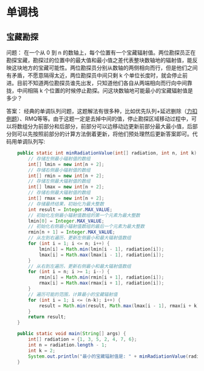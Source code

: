# 单调栈

## 宝藏勘探

问题： 在一个从 0  到 n 的数轴上，每个位置有一个宝藏辐射值。两位勘探员正在勘探宝藏，勘探过的位置中的最大值和最小值之差代表整块数轴地的辐射值，能反映这块地方的宝藏可能性。两位勘探员分别从数轴的两侧相向而行，但是他们之间有矛盾，不愿意隔得太近，两位勘探员中间只剩 k 个单位长度时，就会停止前进。目前不知道两位勘探员谁先出发，只知道他们各自从两端相向而行向中间靠拢，中间相隔 k 个位置的时候停止勘探。问这块数轴地可能最小的宝藏辐射值是多少？

答案： 经典的单调队列问题，这题解法有很多种，比如优先队列+延迟删除（[力扣例题](https://leetcode.cn/problems/the-skyline-problem/description/)）、RMQ等等。由于这题一定是去掉中间的值，停止勘探区域移动过程中，可以将数组分为前部分和后部分，前部分可以边移动边更新前部分最大最小值，后部分则可以先按照前部分的计算方法倒着更新，将他们预处理然后更新答案即可。代码用单调队列写:

```java
    public static int minRadiationValue(int[] radiation, int n, int k) {
        // 存储左侧最小辐射值的数组
        int[] lmin = new int[n + 2];
        // 存储右侧最小辐射值的数组
        int[] rmin = new int[n + 2];
        // 存储左侧最大辐射值的数组
        int[] lmax = new int[n + 2];
        // 存储右侧最大辐射值的数组
        int[] rmax = new int[n + 2];
        // 存储最终结果，初始化为最大整数
        int result = Integer.MAX_VALUE;
        // 初始化左侧最小辐射值数组的第一个元素为最大整数
        lmin[0] = Integer.MAX_VALUE;
        // 初始化右侧最小辐射值数组的最后一个元素为最大整数
        rmin[n + 1] = Integer.MAX_VALUE;
        // 从左到右遍历，更新左侧最小和最大辐射值数组
        for (int i = 1; i <= n; i++) {
            lmin[i] = Math.min(lmin[i - 1], radiation[i]);
            lmax[i] = Math.max(lmax[i - 1], radiation[i]);
        }
        // 从右到左遍历，更新右侧最小和最大辐射值数组
        for (int i = n; i >= 1; i--) {
            rmin[i] = Math.min(rmin[i + 1], radiation[i]);
            rmax[i] = Math.max(rmax[i + 1], radiation[i]);
        }
        // 遍历可能的范围，计算最小的宝藏辐射值
        for (int i = 1; i <= (n-k); i++) {
            result = Math.min(result, Math.max(lmax[i - 1], rmax[i + k]) - Math.min(lmin[i - 1], rmin[i + k]));
        }
        return result;
    }

    public static void main(String[] args) {
        int[] radiation = {1, 3, 5, 2, 4, 7, 6};
        int n = radiation.length - 1;
        int k = 2;
        System.out.println("最小的宝藏辐射值是: " + minRadiationValue(radiation, n, k));
    }
```

